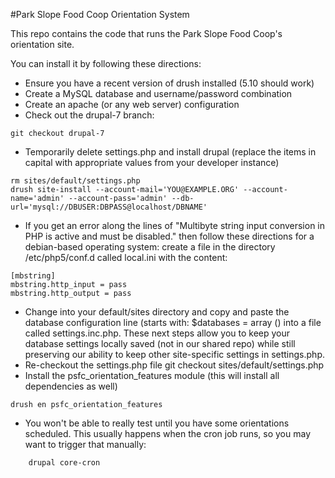 #Park Slope Food Coop Orientation System

This repo contains the code that runs the Park Slope Food Coop's orientation site.

You can install it by following these directions:

 * Ensure you have a recent version of drush installed (5.10 should work)
 * Create a MySQL database and username/password combination
 * Create an apache (or any web server) configuration
 * Check out the drupal-7 branch:
```
git checkout drupal-7 
```
 * Temporarily delete settings.php and install drupal (replace the items in capital with appropriate values from your developer instance)
```
rm sites/default/settings.php
drush site-install --account-mail='YOU@EXAMPLE.ORG' --account-name='admin' --account-pass='admin' --db-url='mysql://DBUSER:DBPASS@localhost/DBNAME'
```
 * If you get an error along the lines of "Multibyte string input conversion in PHP is active and must be disabled." then follow these directions for a debian-based operating system: create a file in the directory /etc/php5/conf.d called local.ini with the content:
```
[mbstring]
mbstring.http_input = pass
mbstring.http_output = pass
```
 * Change into your default/sites directory and copy and paste the database configuration line (starts with: $databases = array () into a file called settings.inc.php. These next steps allow you to keep your database settings locally saved (not in our shared repo) while still preserving our ability to keep other site-specific settings in settings.php.
 * Re-checkout the settings.php file
    git checkout sites/default/settings.php
 * Install the psfc_orientation_features module (this will install all dependencies as well)
```
drush en psfc_orientation_features
```
 * You won't be able to really test until you have some orientations scheduled. This usually happens when the cron job runs, so you may want to trigger that manually:
```
    drupal core-cron
```
